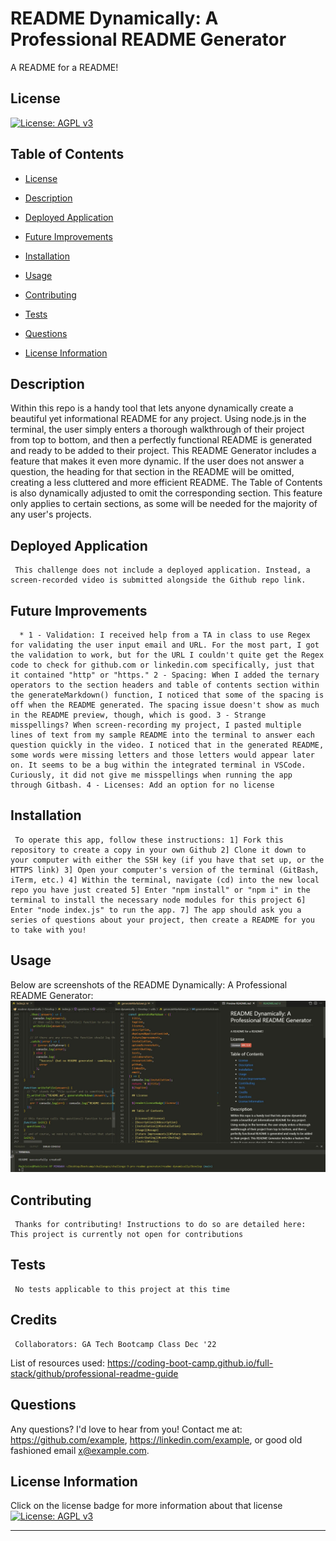 # README Dynamically: A Professional README Generator
  A README for a README!
  
  ## License
  
  [![License: AGPL v3](https://img.shields.io/badge/License-AGPL_v3-blue.svg)](https://www.gnu.org/licenses/agpl-3.0)
  
  ## Table of Contents
  
  - [License](#license)
  - [Description](#description)
  - [Deployed Application](#deployed-application)
  - [Future Improvements](#future-improvements)
  - [Installation](#installation)
  - [Usage](#usage)
  - [Contributing](#contributing)
  - [Tests](#tests)
  
  - [Questions](#questions)
  - [License Information](#license-information)

  ## Description
  
  Within this repo is a handy tool that lets anyone dynamically create a beautiful yet informational README for any project. Using node.js in the terminal, the user simply enters a thorough walkthrough of their project from top to bottom, and then a perfectly functional README is generated and ready to be added to their project. This README Generator includes a feature that makes it even more dynamic. If the user does not answer a question, the heading for that section in the README will be omitted, creating a less cluttered and more efficient README. The Table of Contents is also dynamically adjusted to omit the corresponding section. This feature only applies to certain sections, as some will be needed for the majority of any user's projects.
  
  ## Deployed Application
     This challenge does not include a deployed application. Instead, a screen-recorded video is submitted alongside the Github repo link.

  ## Future Improvements
      * 1 - Validation: I received help from a TA in class to use Regex for validating the user input email and URL. For the most part, I got the validation to work, but for the URL I couldn't quite get the Regex code to check for github.com or linkedin.com specifically, just that it contained "http" or "https." 2 - Spacing: When I added the ternary operators to the section headers and table of contents section within the generateMarkdown() function, I noticed that some of the spacing is off when the README generated. The spacing issue doesn't show as much in the README preview, though, which is good. 3 - Strange misspellings? When screen-recording my project, I pasted multiple lines of text from my sample README into the terminal to answer each question quickly in the video. I noticed that in the generated README, some words were missing letters and those letters would appear later on. It seems to be a bug within the integrated terminal in VSCode. Curiously, it did not give me misspellings when running the app through Gitbash. 4 - Licenses: Add an option for no license

  ## Installation
     To operate this app, follow these instructions: 1] Fork this repository to create a copy in your own Github 2] Clone it down to your computer with either the SSH key (if you have that set up, or the HTTPS link) 3] Open your computer's version of the terminal (GitBash, iTerm, etc.) 4] Within the terminal, navigate (cd) into the new local repo you have just created 5] Enter "npm install" or "npm i" in the terminal to install the necessary node modules for this project 6] Enter "node index.js" to run the app. 7] The app should ask you a series of questions about your project, then create a README for you to take with you!
 
  ## Usage

  Below are screenshots of the README Dynamically: A Professional README Generator:
  ![Professional README Generator screenshot 1](./assets/images/Professional_README_Generator_screenshot_1.JPG)

  ## Contributing
     Thanks for contributing! Instructions to do so are detailed here: This project is currently not open for contributions
  
  ## Tests
     No tests applicable to this project at this time
  
  ## Credits
     Collaborators: GA Tech Bootcamp Class Dec '22
  
  List of resources used: 
     https://coding-boot-camp.github.io/full-stack/github/professional-readme-guide
  
  ## Questions

  Any questions? I'd love to hear from you!
  Contact me at:
  https://github.com/example,
  https://linkedin.com/example,
  or good old fashioned email x@example.com.

  ## License Information

  Click on the license badge for more information about that license [![License: AGPL v3](https://img.shields.io/badge/License-AGPL_v3-blue.svg)](https://www.gnu.org/licenses/agpl-3.0)
  
  ---